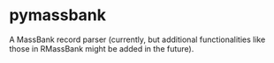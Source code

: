 # pymassbank
A MassBank record parser (currently, but additional functionalities like those in RMassBank might be added in the future).
